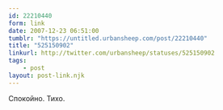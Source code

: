 ```yaml
---
id: 22210440
form: link
date: 2007-12-23 06:51:00
tumblr: "https://untitled.urbansheep.com/post/22210440"
title: "525150902"
linkurl: http://twitter.com/urbansheep/statuses/525150902
tags:
    - post
layout: post-link.njk
---
```

<p>Спокойно. Тихо.</p>
